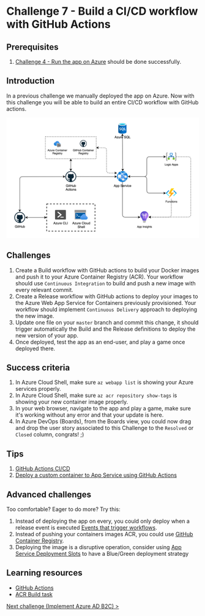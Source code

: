 # Challenge 7 - Build a CI/CD workflow with GitHub Actions

## Prerequisites

1. [Challenge 4 - Run the app on Azure](./RunOnAzure.md) should be done successfully.

## Introduction

In a previous challenge we manually deployed the app on Azure. Now with this challenge you will be able to build an entire CI/CD workflow with GitHub actions.

![GitHub Actions CI/CD](images/07-CICDwGithubActions-arch.png)

## Challenges

1. Create a Build workflow with GitHub actions to build your Docker images and push it to your Azure Container Registry (ACR). Your workflow should use `Continuous Integration` to build and push a new image with every relevant commit.
2. Create a Release workflow with GitHub actions to deploy your images to the Azure Web App Service for Containers previously provisioned. Your workflow should implement `Continuous Delivery` approach to deploying the new image.
3. Update one file on your `master` branch and commit this change, it should trigger automatically the Build and the Release definitions to deploy the new version of your app.
4. Once deployed, test the app as an end-user, and play a game once deployed there.

## Success criteria

1. In Azure Cloud Shell, make sure `az webapp list` is showing your Azure services properly.
1. In Azure Cloud Shell, make sure `az acr repository show-tags` is showing your new container image properly.
1. In your web browser, navigate to the app and play a game, make sure it's working without any error and that your update is here.
1. In Azure DevOps (Boards), from the Boards view, you could now drag and drop the user story associated to this Challenge to the `Resolved` or `Closed` column, congrats! ;)

## Tips

1. [GitHub Actions CI/CD](https://docs.github.com/actions/guides/about-continuous-integration)
2. [Deploy a custom container to App Service using GitHub Actions](https://docs.microsoft.com/azure/app-service/deploy-container-github-action?tabs=publish-profile)

## Advanced challenges

Too comfortable? Eager to do more? Try this:

1. Instead of deploying the app on every, you could only deploy when a release event is executed [Events that trigger workflows](https://docs.github.com/actions/guides/about-continuous-integration).
2. Instead of pushing your containers images ACR, you could use [GitHub Container Registry](https://docs.github.com/packages/guides/about-github-container-registry).
3. Deploying the image is a disruptive operation, consider using [App Service Deployment Slots](https://docs.microsoft.com/azure/app-service/deploy-best-practices#use-deployment-slots) to have a Blue/Green deployment strategy

## Learning resources

- [GitHub Actions](https://docs.github.com/actions)
- [ACR Build task](https://docs.microsoft.com/azure/container-registry/container-registry-tasks-overview)

[Next challenge (Implement Azure AD B2C) >](./ImplementAADB2C.md)